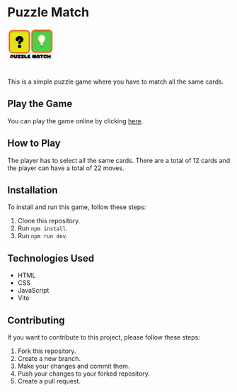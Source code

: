 # Puzzle Match

![Puzzle Match Logo](./puzzel_match_logo.png)
<br></br>

This is a simple puzzle game where you have to match all the same cards.

## Play the Game

You can play the game online by clicking [here](https://anasongit.github.io/puzzle-match/).

## How to Play

The player has to select all the same cards. There are a total of 12 cards and the player can have a total of 22 moves.

## Installation

To install and run this game, follow these steps:

1. Clone this repository.
2. Run `npm install`.
3. Run `npm run dev`.

## Technologies Used

- HTML
- CSS
- JavaScript
- Vite

## Contributing

If you want to contribute to this project, please follow these steps:

1. Fork this repository.
2. Create a new branch.
3. Make your changes and commit them.
4. Push your changes to your forked repository.
5. Create a pull request.
